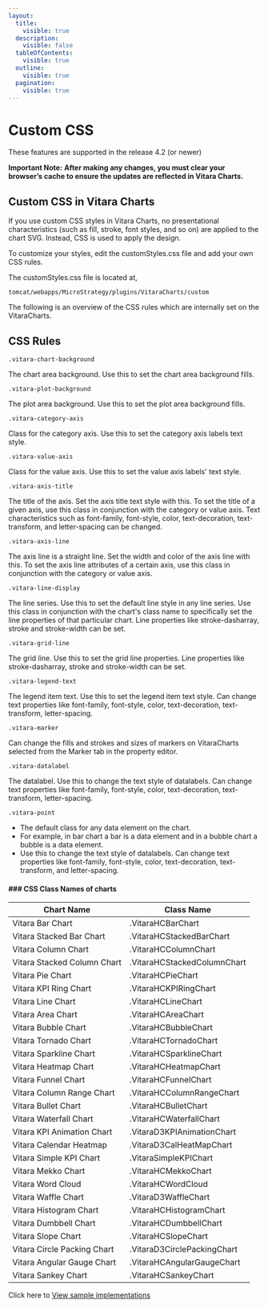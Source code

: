 ```yaml
---
layout:
  title:
    visible: true
  description:
    visible: false
  tableOfContents:
    visible: true
  outline:
    visible: true
  pagination:
    visible: true
---
```


# Custom CSS

These features are supported in the release 4.2 (or newer)

**Important Note:** **After making any changes, you must clear your browser’s cache to ensure the updates are reflected in Vitara Charts.**

## Custom CSS in Vitara Charts <a href="#custom-css-in-vitara-charts" id="custom-css-in-vitara-charts"></a>

If you use custom CSS styles in Vitara Charts, no presentational characteristics (such as fill, stroke, font styles, and so on) are applied to the chart SVG. Instead, CSS is used to apply the design.

To customize your styles, edit the customStyles.css file and add your own CSS rules.

The customStyles.css file is located at,

```
tomcat/webapps/MicroStrategy/plugins/VitaraCharts/custom
```

The following is an overview of the CSS rules which are internally set on the VitaraCharts.

## CSS Rules <a href="#css-rules" id="css-rules"></a>

```
.vitara-chart-background
```

The chart area background. Use this to set the chart area background fills.

```
.vitara-plot-background
```

The plot area background. Use this to set the plot area background fills.

```
.vitara-category-axis
```

Class for the category axis. Use this to set the category axis labels text style.

```
.vitara-value-axis
```

Class for the value axis. Use this to set the value axis labels' text style.

```
.vitara-axis-title
```

The title of the axis. Set the axis title text style with this. To set the title of a given axis, use this class in conjunction with the category or value axis. Text characteristics such as font-family, font-style, color, text-decoration, text-transform, and letter-spacing can be changed.

```
.vitara-axis-line
```

The axis line is a straight line. Set the width and color of the axis line with this. To set the axis line attributes of a certain axis, use this class in conjunction with the category or value axis.

```
.vitara-line-display
```

The line series. Use this to set the default line style in any line series. Use this class in conjunction with the chart's class name to specifically set the line properties of that particular chart. Line properties like stroke-dasharray, stroke and stroke-width can be set.

```
.vitara-grid-line
```

The grid line. Use this to set the grid line properties. Line properties like stroke-dasharray, stroke and stroke-width can be set.

```
.vitara-legend-text
```

The legend item text. Use this to set the legend item text style. Can change text properties like font-family, font-style, color, text-decoration, text-transform, letter-spacing.

```
.vitara-marker
```

Can change the fills and strokes and sizes of markers on VitaraCharts selected from the Marker tab in the property editor.

```
.vitara-datalabel
```

The datalabel. Use this to change the text style of datalabels. Can change text properties like font-family, font-style, color, text-decoration, text-transform, letter-spacing.

```
.vitara-point
```

* The default class for any data element on the chart.
* For example, in bar chart a bar is a data element and in a bubble chart a bubble is a data element.
* Use this to change the text style of datalabels. Can change text properties like font-family, font-style, color, text-decoration, text-transform, and letter-spacing.

#### ### CSS Class Names of charts

| **Chart Name**               | **Class Name**              |
| ---------------------------- | --------------------------- |
| Vitara Bar Chart             | .VitaraHCBarChart           |
| Vitara Stacked Bar Chart     | .VitaraHCStackedBarChart    |
| Vitara Column Chart          | .VitaraHCColumnChart        |
| Vitara Stacked Column Chart  | .VitaraHCStackedColumnChart |
| Vitara Pie Chart             | .VitaraHCPieChart           |
| Vitara KPI Ring Chart        | .VitaraHCKPIRingChart       |
| Vitara Line Chart            | .VitaraHCLineChart          |
| Vitara Area Chart            | .VitaraHCAreaChart          |
| Vitara Bubble Chart          | .VitaraHCBubbleChart        |
| Vitara Tornado Chart         | .VitaraHCTornadoChart       |
| Vitara Sparkline Chart       | .VitaraHCSparklineChart     |
| Vitara Heatmap Chart         | .VitaraHCHeatmapChart       |
| Vitara Funnel Chart          | .VitaraHCFunnelChart        |
| Vitara Column Range Chart    | .VitaraHCColumnRangeChart   |
| Vitara Bullet Chart          | .VitaraHCBulletChart        |
| Vitara Waterfall Chart       | .VitaraHCWaterfallChart     |
| Vitara KPI Animation Chart   | .VitaraD3KPIAnimationChart  |
| Vitara Calendar Heatmap      | .VitaraD3CalHeatMapChart    |
| Vitara Simple KPI Chart      | .VitaraSimpleKPIChart       |
| Vitara Mekko Chart           | .VitaraHCMekkoChart         |
| Vitara Word Cloud            | .VitaraHCWordCloud          |
| Vitara Waffle Chart          | .VitaraD3WaffleChart        |
| Vitara Histogram Chart       | .VitaraHCHistogramChart     |
| Vitara Dumbbell Chart        | .VitaraHCDumbbellChart      |
| Vitara Slope Chart           | .VitaraHCSlopeChart         |
| Vitara Circle Packing Chart  | .VitaraD3CirclePackingChart |
| Vitara Angular Gauge Chart   | .VitaraHCAngularGaugeChart  |
| Vitara Sankey Chart          | .VitaraHCSankeyChart        |

Click here to  [View sample implementations](custom-css-samples.md)

